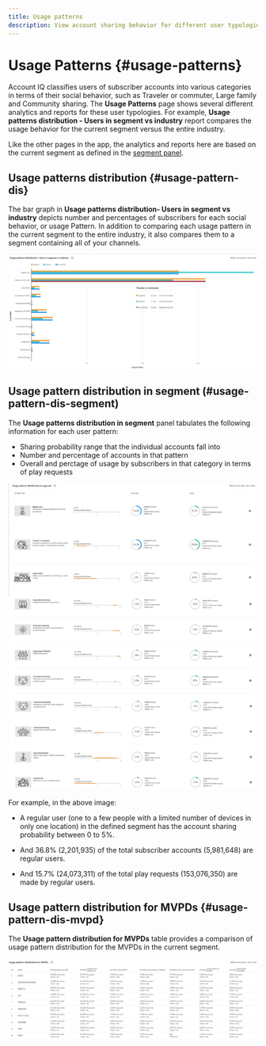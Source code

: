 ```yaml
---
title: Usage patterns
description: View account sharing behavior for different user typologies.
---
```


# Usage Patterns {#usage-patterns}

Account IQ classifies users of subscriber accounts into various categories in terms of their social behavior, such as Traveler or commuter, Large family and Community sharing. The **Usage Patterns** page shows several different analytics and reports for these user typologies. For example, **Usage patterns distribution - Users in segment vs industry** report compares the usage behavior for the current segment versus the entire industry.

Like the other pages in the app, the analytics and reports here are based on the current segment as defined in the [segment panel](/help/AccountIQ/segments-timeframe.md).

## Usage patterns distribution {#usage-pattern-dis}

The bar graph in **Usage patterns distribution- Users in segment vs industry** depicts number and percentages of subscribers for each social behavior, or usage Pattern. In addition to comparing each usage pattern in the current segment to the entire industry, it also compares them to a segment containing all of your channels.

![](assets/segment-users-industry.png)

## Usage pattern distribution in segment (#usage-pattern-dis-segment)

The **Usage patterns distribution in segment** panel tabulates the following information for each user pattern:

* Sharing probability range that the individual accounts fall into
* Number and percentage of accounts in that pattern
* Overall and perctage of usage by subscribers in that category in terms of play requests

![](assets/usage-pattern-segmentwise.png)

For example, in the above image:

* A regular user (one to a few people with a limited number of devices in only one location) in the defined segment has the account sharing probability between 0 to 5%.

* And 36.8% (2,201,935) of the total subscriber accounts (5,981,648) are regular users.

* And 15.7% (24,073,311) of the total play requests (153,076,350) are made by regular users.

## Usage pattern distribution for MVPDs {#usage-pattern-dis-mvpd}

The **Usage pattern distribution for MVPDs** table provides a comparison of usage pattern distribution for the MVPDs in the current segment.

![](assets/usage-patterns-mvpdwise.png)